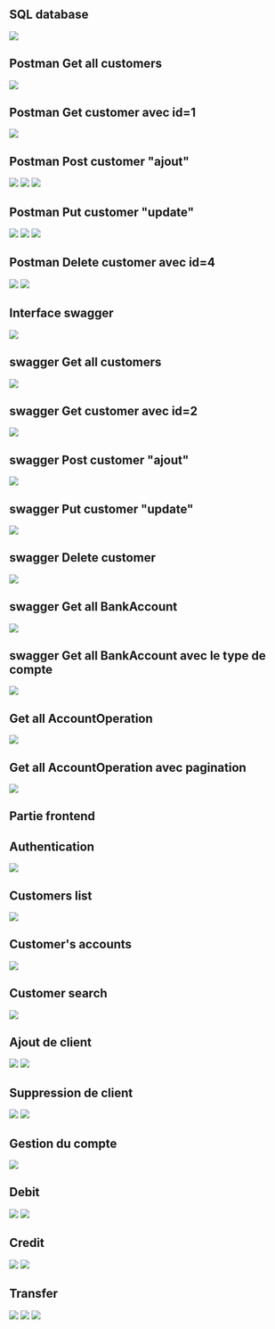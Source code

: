 <h2>SQL database </h2>
<img src="pictures/sql_base.jpg"/>

<h2>Postman Get all customers</h2>
<img src="pictures/postman_customers1.jpg"/>

<h2>Postman Get  customer avec id=1</h2>
<img src="pictures/postman_customers2.jpg"/>

<h2>Postman Post  customer "ajout"</h2>
<img src="pictures/postman_customers_ajout1.jpg"/>
<img src="pictures/postman_customers_ajout2.jpg"/>
<img src="pictures/postman_customers_ajout3.jpg"/>

<h2>Postman Put  customer "update"</h2>
<img src="pictures/postman_customers_update1.jpg"/>
<img src="pictures/postman_customers_update2.jpg"/>
<img src="pictures/postman_customers_update3.jpg"/>

<h2>Postman Delete  customer avec id=4</h2>
<img src="pictures/postman_customers_delete1.jpg"/>
<img src="pictures/postman_customers_delete2.jpg"/>


<h2>Interface swagger</h2>
<img src="pictures/swagger_interface.jpg"/>

<h2>swagger Get all customers</h2>
<img src="pictures/swagger_get.jpg"/>

<h2>swagger Get  customer avec id=2</h2>
<img src="pictures/swagger_get_id.jpg"/>

<h2>swagger Post  customer "ajout" </h2>
<img src="pictures/swagger_post.jpg"/>

<h2>swagger Put  customer "update" </h2>
<img src="pictures/swagger_put.jpg"/>

<h2>swagger Delete  customer  </h2>
<img src="pictures/swagger_delete.jpg"/>

<h2>swagger Get all BankAccount</h2>
<img src="pictures/bankaccount_get.jpg"/>

<h2>swagger Get all BankAccount avec le type de compte</h2>
<img src="pictures/bankaccount_get._with_type.jpg"/>

<h2> Get all AccountOperation </h2>
<img src="pictures/operations_get.jpg"/>


<h2> Get all AccountOperation avec pagination </h2>
<img src="pictures/operations_get_pagination.jpg"/>


<h2> Partie frontend </h2>

<h2> Authentication</h2>
<img src="pictures/Authentication.jpg"/>

<h2> Customers list</h2>
<img src="pictures/cust_list.jpg"/>

<h2> Customer's  accounts</h2>
<img src="pictures/cust_account.jpg"/>

<h2> Customer search</h2>
<img src="pictures/search_cu.jpg"/>

<h2> Ajout de client</h2>
<img src="pictures/aj1.jpg"/>
<img src="pictures/aj2.jpg"/>

<h2> Suppression de client</h2>
<img src="pictures/sup.jpg"/>
<img src="pictures/sup2.jpg"/>

<h2> Gestion du compte</h2>
<img src="pictures/gestc.jpg"/>

<h2> Debit</h2>
<img src="pictures/deb.jpg"/>
<img src="pictures/deb2.jpg"/>

<h2> Credit</h2>
<img src="pictures/ced.jpg"/>
<img src="pictures/ced2.jpg"/>

<h2> Transfer</h2>
<img src="pictures/tr.jpg"/>
<img src="pictures/tr2.jpg"/>
<img src="pictures/tr3.jpg"/>